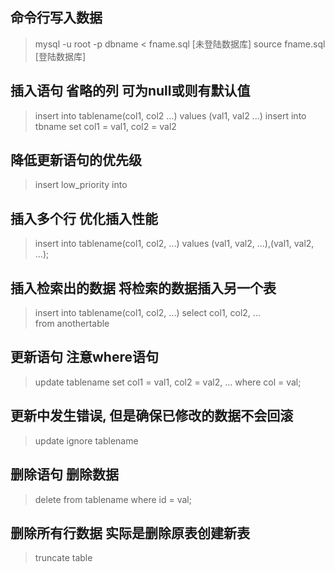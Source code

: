 ## 命令行写入数据
> mysql -u root -p dbname < fname.sql [未登陆数据库]
> source fname.sql [登陆数据库]

## 插入语句 省略的列 可为null或则有默认值
> insert into tablename(col1, col2 ...) values (val1, val2 ...)
> insert into tbname set col1 = val1, col2 = val2


## 降低更新语句的优先级 
> insert low_priority into

## 插入多个行 优化插入性能
> insert into tablename(col1, col2, ...) values (val1, val2, ...),(val1, val2, ...);

## 插入检索出的数据 将检索的数据插入另一个表
> insert into tablename(col1, col2, ...) 
> select col1, col2, ...  
> from anothertable


## 更新语句 注意where语句   
> update tablename set col1 = val1, col2 = val2, ... where col = val;

## 更新中发生错误, 但是确保已修改的数据不会回滚
> update ignore tablename 


## 删除语句 删除数据
> delete from tablename where id = val; 

## 删除所有行数据 实际是删除原表创建新表
> truncate table 
